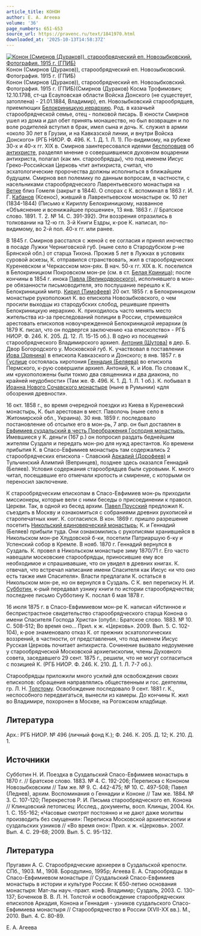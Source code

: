 ```yaml
---
article_title: КОНОН
author: Е. А. Агеева
volume: '36'
page_numbers: 651-653
source_url: https://pravenc.ru/text/1841970.html
downloaded_at: '2025-10-13T14:58:37Z'
---
```


[![Конон (Смирнов (Дураков)), старообрядческий еп. Новозыбковский. Фотография. 1915 г. (ГПИБ)](https://pravenc.ru/data/2015/03/18/1234040383/i200.jpg "Кликните для увеличения картинки")](https://pravenc.ru/data/2015/03/18/1234040383/i400.jpg)Конон (Смирнов (Дураков)), старообрядческий еп. Новозыбковский. Фотография. 1915 г. (ГПИБ)  
Конон (Смирнов (Дураков)), старообрядческий еп. Новозыбковский. Фотография. 1915 г. (ГПИБ)(Смирнов (Дураков) Косма Трофимович; 12.10.1798, ст-ца Есауловская области Войска Донского (не существует, затоплена) - 21.01.1884, Владимир), еп. Новозыбковский старообрядцев, приемлющих [Белокриницкую иерархию](<https://pravenc.ru/text/Белокриницкая иерархия.html>). Род. в казачьей старообрядческой семье, отец - полковой писарь. В юности Смирнов ушел из дома и дал обет принять монашество, но был возвращен и по воле родителей вступил в брак, имел сына и дочь. К. служил в армии «около 30 лет в Грузии, и на Кавказской линии, и внутри Войска Донского» (РГБ НИОР. Ф. 496. К. 1. Д. 1. Л. 1). По-видимому, на рубеже 30-х и 40-х гг. XIX в. Смирнов заинтересовался идеями [беспоповцев](https://pravenc.ru/text/беспоповцев.html) об [антихристе](https://pravenc.ru/text/антихристе.html), разделял мнение о совершившемся духовном воцарении антихриста, полагал (как мн. старообрядцы), что под именем Иисус Греко-Российская Церковь чтит антихриста, считал, что эсхатологические пророчества должны исполниться в ближайшем будущем. Смирнов вел полемику по данным вопросам, в частности, с насельниками старообрядческого Лаврентьевского монастыря на [Ветке](https://pravenc.ru/text/Ветке.html) близ Гомеля (закрыт в 1844). О спорах с К. вспоминал в 1863 г. И. Г. [Кабанов](https://pravenc.ru/text/Кабанов.html) (Ксенос), живший в Лаврентьевском монастыре ок. 10 лет (1834-1844) (Письмо к Кириллу Белокриницкому, названное «Объяснение и всенижайшее прошение», 13 янв. 1863 г. // Братское слово. 1891. Т. 2. № 14. С. 391-392). Эти воззрения отразились в толковании на 12-ю гл. 3-й Книги Ездры, к-рое К. написал, по-видимому, во 2-й пол. 40-х гг. или ранее.

В 1845 г. Смирнов расстался с женой с ее согласия и принял иночество в посаде Лужки Черниговской губ. (ныне село в Стародубском р-не Брянской обл.) от старца Тихона. Прожив 5 лет в Лужках в условиях суровой аскезы, К. отправился странствовать, жил в старообрядческих Куреневском и Черкасском мон-рях. В нач. 50-х гг. XIX в. К. поселился в Белокриницком Покровском мон-ре (см. в ст. [Белая Криница](<https://pravenc.ru/text/Белая Криница.html>)); после кончины в 1854 г. инока [Павла (Великодворского),](<https://pravenc.ru/text/Павла (Великодворского) .html>) исполнявшего в мон-ре обязанности письмоводителя, это послушание перешло к К. Белокриницкий митр. [Кирил (Тимофеев)](<https://pravenc.ru/text/Кирил (Тимофеев).html>) 20 окт. 1855 г. в Белокриницком монастыре рукоположил К. во епископа Новозыбковского, о чем просили выходцы из стародубских слобод, решившие принять Белокриницкую иерархию. К. приходилось часто менять место жительства из-за преследований полиции в России, стремившейся арестовать епископов новоучрежденной Белокриницкой иерархии (в 1879 К. писал, что он подвергся заключению «за епископство» - РГБ НИОР. Ф. 246. К. 205. Д. 12. Л. 15-15 об.). В одно из посещений старообрядческого Владимирского архиеп. [Антония (Шутова)](https://pravenc.ru/text/АНТОНИЙ.html) в дер. Б. Двор Богородского у. Московской губ. К. участвовал в поставлении [Иова (Зрянина)](<https://pravenc.ru/text/Иова (Зрянина).html>) в епископа Кавказского и Донского; в янв. 1857 г. в [Гуслице](https://pravenc.ru/text/Гуслице.html) состоялась хиротония [Геннадия (Беляева)](<https://pravenc.ru/text/Геннадия (Беляева).html>) во епископа Пермского, к-рую совершили архиеп. Антоний, К. и Иов. По словам К., им «рукоположены были токмо два священника и два диакона, по крайней неудобности» (Там же. Ф. 496. К. 1. Д. 1. Л. 1 об.). К. побывал в [Иоанна Нового Сочавского монастыре](<https://pravenc.ru/text/Иоанна Нового Сочавского монастыре.html>) (ныне в Румынии) «для обозрения древности».

16 окт. 1858 г., во время очередной поездки из Киева в Куреневский монастырь, К. был арестован в мест. Паволочь (ныне село в Житомирской обл., Украина). 30 янв. 1859 г. последовало постановление об отсылке его в мон-рь, 7 апр. он был доставлен в [Евфимиев суздальский в честь Преображения Господня монастырь.](<https://pravenc.ru/text/Евфимиев суздальский в честь Преображения Господня монастырь .html>) Имевшиеся у К. деньги (167 р.) он попросил раздать беднейшим жителям Суздаля и передать мон-рю для нужд арестантов. Ко времени прибытия К. в Спасо-Евфимиев монастырь там содержались 2 старообрядческих епископа - Славский [Аркадий (Дорофеев)](<https://pravenc.ru/text/Аркадий (Дорофеев).html>) и Тульчинский Алимпий (Вепринцев), позднее здесь оказался Геннадий (Беляев). Условия содержания старообрядцев были суровыми. К. много читал, посещавшие его отмечали кротость и смирение, с которыми он переносил заключение.

К старообрядческим епископам в Спасо-Евфимиев мон-рь приходили миссионеры, которые вели с ними беседы о присоединении к правосл. Церкви. Так, в одной из бесед архим. [Павел Прусский](<https://pravenc.ru/text/Павел Прусский.html>) предложил К. съездить в Москву и ознакомиться с собраниями древних рукописей и старопечатных книг. К. согласился. В кон. 1869 г. пришло разрешение посетить [Никольский единоверческий монастырь](<https://pravenc.ru/text/Никольский единоверческий монастырь.html>); К. и Геннадий (Беляев) прибыли туда. Они ознакомились с рукописями хранившейся в Никольском мон-ре Хлудовской б-ки, посетили Патриаршую б-ку и Успенский собор в Кремле. В нояб. 1870 г. Геннадий вернулся в Суздаль. К. провел в Никольском монастыре зиму 1870/71 г. Его часто навещали московские старообрядцы, приносившие ему все необходимое и спрашивавшие, что он увидел в древних книгах. К. отвечал, что встречал написание имени Спасителя как Иисус «и что оно есть также имя Спасителя». Власти предлагали К. остаться в Никольском мон-ре, но он вернулся в Суздаль. С К. вел переписку Н. И. [Субботин](https://pravenc.ru/text/Субботин.html), к-рый передавал узнику книги по истории старообрядчества; последнее письмо Субботину К. послал 6 мая 1878 г.

16 июля 1875 г. в Спасо-Евфимиевом мон-ре К. написал «Истинное и беспристрастное свидетельство старообрядческого старца Конона о имени Спасителя Господа Христа» (опубл.: Братское слово. 1883. № 10. С. 508-512; Во время оно… Прил. к ж. «Церковь». 2009. Вып. 5. С. 102-104), к-рое знаменовало отказ К. от прежних эсхатологических воззрений, в частности, от представления, что под именем Иисус Русская Церковь почитает антихриста. Сочинение вызвало недоумение у старообрядческой Московской архиепископии, члены Духовного совета, заседавшего 29 сент. 1875 г., решили, что не могут согласиться с позицией К. (РГБ НИОР. Ф. 246. К. 210. Д. 1. Л. 7-7 об.).

Старообрядцы приложили много усилий для освобождения своих епископов: обращения направлялись общественным и гос. деятелям, гр. Л. Н. [Толстому](https://pravenc.ru/text/Толстой.html). Освобождение последовало 9 сент. 1881 г. К., неспособного передвигаться, вынесли из камеры. До кончины К. жил во Владимире, похоронен в Москве, на Рогожском кладбище.

## Литература

Арх.: РГБ НИОР. № 496 (личный фонд К.); Ф. 246. К. 205. Д. 12; К. 210. Д. 1.

## Источники

Субботин Н. И. Поездка в Суздальский Спасо-Евфимиев монастырь в 1870 г. // Братское слово. 1883. № 4. С. 192-206; Переписка с Кононом Новозыбковским // Там же. № 9. С. 442-475; № 10. С. 497-508; Павел (Леднев), архим. Воспоминания о Геннадии и Кононе // Там же. 1884. № 3. С. 107-120; Перекрестов Р. И. Письма старообрядческого еп. Конона // Клинцовский летописец: Исслед., документы, восп. Клинцы, 2004. Кн. 1. С. 155-162; «Часовые смотрят постоянно и не дают даже молитвы производить без смущения»: Переписка Московской архиепископии и суздальских узников // «Во время оно»: Прил. к ж. «Церковь». 2007. Вып. 4. С. 29-68; 2009. Вып. 5. С. 95-132.

## Литература

Пругавин А. С. Старообрядческие архиереи в Суздальской крепости. СПб., 1903. М., 1908. Бородулино, 1995р; Агеева Е. А. Старообрядцы в Спасо-Евфимиевом монастыре // Суздальский Спасо-Евфимиев монастырь в истории и культуре России: К 650-летию основания монастыря: Мат-лы науч.-практ. конф. Владимир; Суздаль, 2003. С. 130-137; Боченков В. В. Л. Н. Толстой и освобождение старообрядческих епископов Аркадия, Конона и Геннадия - узников суздальского Спасо-Евфимиева монастыря // Старообрядчество в России (ХVII-ХХ вв.). М., 2010. Вып. 4. С. 80-89.

Е. А. Агеева
